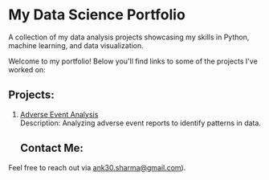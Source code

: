 # My Data Science Portfolio

A collection of my data analysis projects showcasing my skills in Python, machine learning, and data visualization.

Welcome to my portfolio! Below you'll find links to some of the projects I've worked on:

## Projects:
1. [Adverse Event Analysis](https://github.com/ankheat/Adverse-event-analysis)  
   Description: Analyzing adverse event reports to identify patterns in data.


   ## Contact Me:
Feel free to reach out via ank30.sharma@gmail.com).
